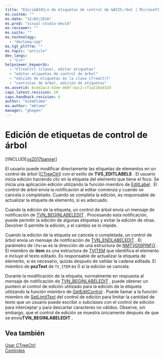 ```yaml
---
title: "Edici&#243;n de etiquetas de control de &#225;rbol | Microsoft Docs"
ms.custom: ""
ms.date: "12/05/2016"
ms.prod: "visual-studio-dev14"
ms.reviewer: ""
ms.suite: ""
ms.technology: 
  - "devlang-cpp"
ms.tgt_pltfrm: ""
ms.topic: "article"
dev_langs: 
  - "C++"
helpviewer_keywords: 
  - "CTreeCtrl (clase), editar etiquetas"
  - "editar etiquetas de control de árbol"
  - "edición de etiquetas en la clase CTreeCtrl"
  - "controles de árbol, edición de etiquetas"
ms.assetid: 6cde2ac3-43ee-468f-bac2-cf1a228ad32d
caps.latest.revision: 10
caps.handback.revision: 6
author: "mikeblome"
ms.author: "mblome"
manager: "ghogen"
---
```

# Edici&#243;n de etiquetas de control de &#225;rbol
[!INCLUDE[vs2017banner](../assembler/inline/includes/vs2017banner.md)]

El usuario puede modificar directamente las etiquetas de elementos en un control de árbol \([CTreeCtrl](../mfc/reference/ctreectrl-class.md)\) con el estilo de **TVS\_EDITLABELS** .  El usuario inicia edición haciendo clic en la etiqueta del elemento que tiene el foco.  Se inicia una aplicación edición utilizando la función miembro de [EditLabel](../Topic/CTreeCtrl::EditLabel.md) .  El control de árbol envía la notificación al editar comienza y cuando se cancela o completado.  Cuando se completa la edición, es responsable de actualizar la etiqueta de elemento, si es adecuado.  
  
 Cuando la edición de la etiqueta, un control de árbol envía un mensaje de notificación de [TVN\_BEGINLABELEDIT](http://msdn.microsoft.com/library/windows/desktop/bb773506) .  Procesando esta notificación, puede permitir la edición de algunas etiquetas y evitar la edición de otras.  Devolver 0 permite la edición, y el cambio se lo impide.  
  
 Cuando la edición de la etiqueta se cancela o completada, un control de árbol envía un mensaje de notificación de [TVN\_ENDLABELEDIT](http://msdn.microsoft.com/library/windows/desktop/bb773515) .  El parámetro de `lParam` es la dirección de una estructura de [NMTVDISPINFO](http://msdn.microsoft.com/library/windows/desktop/bb773418) .  El miembro de **item** es una estructura de [TVITEM](http://msdn.microsoft.com/library/windows/desktop/bb773456) que identifica el elemento e incluye el texto editado.  Es responsable de actualizar la etiqueta de elemento, si es necesario, quizás después de validar la cadena editada.  El miembro de **pszText** de `TV_ITEM` es 0 si la edición se cancela.  
  
 Durante la modificación de la etiqueta, normalmente en respuesta al mensaje de notificación de [TVN\_BEGINLABELEDIT](http://msdn.microsoft.com/library/windows/desktop/bb773506) , puede obtener un puntero al control de edición utilizado para la edición de la etiqueta utilizando la función miembro de [GetEditControl](../Topic/CTreeCtrl::GetEditControl.md) .  Puede llamar a la función miembro de [SetLimitText](../Topic/CEdit::SetLimitText.md) del control de edición para limitar la cantidad de texto que un usuario puede escribir o subclases con el control de edición para interceptar y para descartar caracteres no válidos.  Observe, sin embargo, que el control de edición se muestra únicamente después de que se envía**TVN\_BEGINLABELEDIT** .  
  
## Vea también  
 [Usar CTreeCtrl](../mfc/using-ctreectrl.md)   
 [Controles](../mfc/controls-mfc.md)